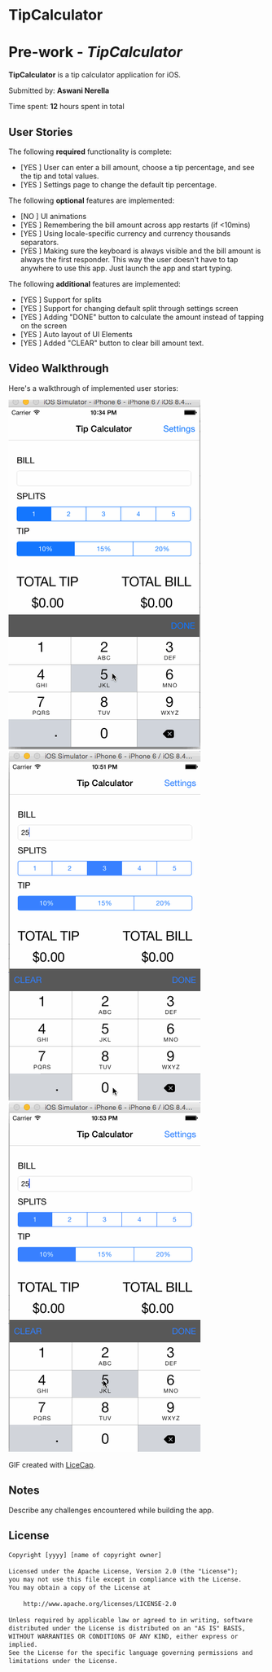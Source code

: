 # TipCalculator
# Pre-work - *TipCalculator*

**TipCalculator** is a tip calculator application for iOS.

Submitted by: **Aswani Nerella**

Time spent: **12** hours spent in total

## User Stories

The following **required** functionality is complete:

* [YES ] User can enter a bill amount, choose a tip percentage, and see the tip and total values.
* [YES ] Settings page to change the default tip percentage.

The following **optional** features are implemented:
* [NO ] UI animations
* [YES ] Remembering the bill amount across app restarts (if <10mins)
* [YES ] Using locale-specific currency and currency thousands separators.
* [YES ] Making sure the keyboard is always visible and the bill amount is always the first responder. This way the user doesn't have to tap anywhere to use this app. Just launch the app and start typing.

The following **additional** features are implemented:

* [YES ] Support for splits
* [YES ] Support for changing default split through settings screen
* [YES ] Adding "DONE" button to calculate the amount instead of tapping on the screen
* [YES ] Auto layout of UI Elements
* [YES ] Added "CLEAR" button to clear bill amount text. 

## Video Walkthrough 

Here's a walkthrough of implemented user stories:

<img src='https://github.com/aswani521/TipCalculator/blob/master/TipCalculator/TipCalculator.gif' title='Video Walkthrough' width='' alt='Video Walkthrough' />

<img src='https://github.com/aswani521/TipCalculator/blob/3053de278bffc82a753aa79a2872a04dfb6bdb17/TipCalculator/TipCalculator_RemAmount.gif'  title='App_with_updates' width='' alt='Video Walkthrough' />

<img src='https://github.com/aswani521/TipCalculator/blob/3053de278bffc82a753aa79a2872a04dfb6bdb17/TipCalculator/TipCalculator_RemAmount_1.gif'  title='App_with_updates' width='' alt='Video Walkthrough' />

GIF created with [LiceCap](http://www.cockos.com/licecap/).

## Notes

Describe any challenges encountered while building the app.

## License

    Copyright [yyyy] [name of copyright owner]

    Licensed under the Apache License, Version 2.0 (the "License");
    you may not use this file except in compliance with the License.
    You may obtain a copy of the License at

        http://www.apache.org/licenses/LICENSE-2.0

    Unless required by applicable law or agreed to in writing, software
    distributed under the License is distributed on an "AS IS" BASIS,
    WITHOUT WARRANTIES OR CONDITIONS OF ANY KIND, either express or implied.
    See the License for the specific language governing permissions and
    limitations under the License.
